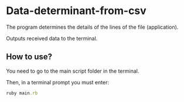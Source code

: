 # Data-determinant-from-csv


The program determines the details of the lines of the file (application).

Outputs received data to the terminal.

## How to use?
You need to go to the main script folder in the terminal.

Then, in a terminal prompt you must enter:
```ruby
ruby main.rb
```

